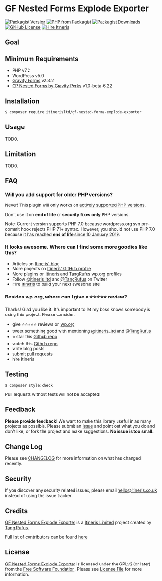 # GF Nested Forms Explode Exporter

[![Packagist Version](https://img.shields.io/packagist/v/itinerisltd/gf-nested-forms-explode-exporter.svg)](https://packagist.org/packages/itinerisltd/gf-nested-forms-explode-exporter)
[![PHP from Packagist](https://img.shields.io/packagist/php-v/itinerisltd/gf-nested-forms-explode-exporter.svg)](https://packagist.org/packages/itinerisltd/gf-nested-forms-explode-exporter)
[![Packagist Downloads](https://img.shields.io/packagist/dt/itinerisltd/gf-nested-forms-explode-exporter.svg)](https://packagist.org/packages/itinerisltd/gf-nested-forms-explode-exporter)
[![GitHub License](https://img.shields.io/github/license/itinerisltd/gf-nested-forms-explode-exporter.svg)](https://github.com/ItinerisLtd/gf-nested-forms-explode-exporter/blob/master/LICENSE)
[![Hire Itineris](https://img.shields.io/badge/Hire-Itineris-ff69b4.svg)](https://www.itineris.co.uk/contact/)


<!-- START doctoc generated TOC please keep comment here to allow auto update -->
<!-- DON'T EDIT THIS SECTION, INSTEAD RE-RUN doctoc TO UPDATE -->


<!-- END doctoc generated TOC please keep comment here to allow auto update -->

## Goal


## Minimum Requirements

- PHP v7.2
- WordPress v5.0
- [Gravity Forms](https://www.gravityforms.com/) v2.3.2
- [GP Nested Forms by Gravity Perks](https://gravitywiz.com/documentation/gravity-forms-nested-forms/) v1.0-beta-6.22

## Installation

```sh-session
$ composer require itinerisltd/gf-nested-forms-explode-exporter
```

## Usage

TODO.

## Limitation

TODO.

## FAQ

### Will you add support for older PHP versions?

Never! This plugin will only works on [actively supported PHP versions](https://secure.php.net/supported-versions.php).

Don't use it on **end of life** or **security fixes only** PHP versions.

Note: Current version supports PHP 7.0 because wordpress.org svn pre-commit hook rejects PHP 7.1+ syntax. However, you should not use PHP 7.0 because [it has reached **end of life** since 10 January 2019](https://secure.php.net/eol.php).

### It looks awesome. Where can I find some more goodies like this?

- Articles on [Itineris' blog](https://www.itineris.co.uk/blog/)
- More projects on [Itineris' GitHub profile](https://github.com/itinerisltd)
- More plugins on [Itineris](https://profiles.wordpress.org/itinerisltd/#content-plugins) and [TangRufus](https://profiles.wordpress.org/tangrufus/#content-plugins) wp.org profiles
- Follow [@itineris_ltd](https://twitter.com/itineris_ltd) and [@TangRufus](https://twitter.com/tangrufus) on Twitter
- Hire [Itineris](https://www.itineris.co.uk/services/) to build your next awesome site

### Besides wp.org, where can I give a :star::star::star::star::star: review?

Thanks! Glad you like it. It's important to let my boss knows somebody is using this project. Please consider:

- give :star::star::star::star::star: reviews on [wp.org](https://wordpress.org/support/plugin/gf-nested-forms-explode-exporter/reviews/#new-post)
- tweet something good with mentioning [@itineris_ltd](https://twitter.com/itineris_ltd) and [@TangRufus](https://twitter.com/tangrufus)
- ️️:star: star this [Github repo](https://github.com/ItinerisLtd/gf-nested-forms-explode-exporter)
- watch this [Github repo](https://github.com/ItinerisLtd/gf-nested-forms-explode-exporter)
- write blog posts
- submit [pull requests](https://github.com/ItinerisLtd/gf-nested-forms-explode-exporter)
- [hire Itineris](https://www.itineris.co.uk/services/)


## Testing

```sh-session
$ composer style:check
```

Pull requests without tests will not be accepted!

## Feedback

**Please provide feedback!** We want to make this library useful in as many projects as possible.
Please submit an [issue](https://github.com/ItinerisLtd/gf-nested-forms-explode-exporter/issues/new) and point out what you do and don't like, or fork the project and make suggestions.
**No issue is too small.**

## Change Log

Please see [CHANGELOG](./CHANGELOG.md) for more information on what has changed recently.

## Security

If you discover any security related issues, please email [hello@itineris.co.uk](mailto:hello@itineris.co.uk) instead of using the issue tracker.

## Credits

[GF Nested Forms Explode Exporter](https://github.com/ItinerisLtd/gf-nested-forms-explode-exporter) is a [Itineris Limited](https://www.itineris.co.uk/) project created by [Tang Rufus](https://typist.tech).

Full list of contributors can be found [here](https://github.com/ItinerisLtd/gf-nested-forms-explode-exporter/graphs/contributors).

## License

[GF Nested Forms Explode Exporter](https://github.com/ItinerisLtd/gf-nested-forms-explode-exporter) is licensed under the GPLv2 (or later) from the [Free Software Foundation](http://www.fsf.org/).
Please see [License File](LICENSE) for more information.
